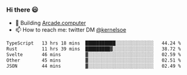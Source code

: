 ### Hi there 😃

- 🔨 Building [Arcade.computer](https://arcade.computer)
- 📫 How to reach me: twitter DM [@kernelsoe](https://twitter.com/kernelsoe)

<!--START_SECTION:waka-->

```txt
TypeScript   13 hrs 18 mins  ███████████░░░░░░░░░░░░░░   44.24 %
Rust         11 hrs 39 mins  █████████▓░░░░░░░░░░░░░░░   38.72 %
Svelte       46 mins         ▓░░░░░░░░░░░░░░░░░░░░░░░░   02.59 %
Other        45 mins         ▓░░░░░░░░░░░░░░░░░░░░░░░░   02.51 %
JSON         44 mins         ▓░░░░░░░░░░░░░░░░░░░░░░░░   02.49 %
```

<!--END_SECTION:waka-->

